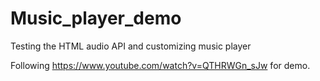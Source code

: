# Music_player_demo

Testing the HTML audio API and customizing music player

Following https://www.youtube.com/watch?v=QTHRWGn_sJw for demo.